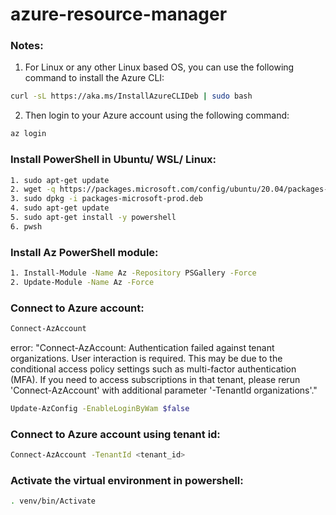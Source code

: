 # azure-resource-manager

### Notes: 
1. For Linux or any other Linux based OS, you can use the following command to install the Azure CLI:
```bash
curl -sL https://aka.ms/InstallAzureCLIDeb | sudo bash
```
2. Then login to your Azure account using the following command:
```bash
az login
```
### Install PowerShell in Ubuntu/ WSL/ Linux:
```bash
1. sudo apt-get update
2. wget -q https://packages.microsoft.com/config/ubuntu/20.04/packages-microsoft-prod.deb
3. sudo dpkg -i packages-microsoft-prod.deb
4. sudo apt-get update
5. sudo apt-get install -y powershell
6. pwsh
```
### Install Az PowerShell module:
```bash
1. Install-Module -Name Az -Repository PSGallery -Force
2. Update-Module -Name Az -Force
```
### Connect to Azure account:
```bash
Connect-AzAccount
```
error: "Connect-AzAccount: Authentication failed against tenant organizations. User interaction is required. This may be due to the conditional access policy settings such as multi-factor authentication (MFA). If you need to access subscriptions in that tenant, please rerun 'Connect-AzAccount' with additional parameter '-TenantId organizations'."
```bash
Update-AzConfig -EnableLoginByWam $false
```
### Connect to Azure account using tenant id:
```bash
Connect-AzAccount -TenantId <tenant_id>
```
### Activate the virtual environment in powershell:
```bash
. venv/bin/Activate
```